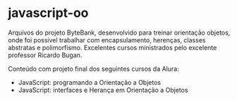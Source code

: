 # javascript-oo
Arquivos do projeto ByteBank, desenvolvido para treinar orientação objetos, onde foi possivel trabalhar com encapsulamento, herenças, classes abstratas e polimorfismo.
Excelentes cursos ministrados pelo excelente professor Ricardo Bugan.

Conteúdo com projeto final dos seguintes cursos da Alura:

- JavaScript: programando a Orientação a Objetos
- JavaScript: interfaces e Herança em Orientação a Objetos